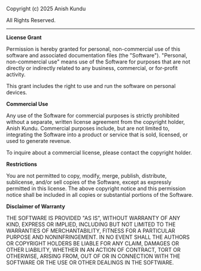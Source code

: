 Copyright (c) 2025 Anish Kundu

All Rights Reserved.

---

**License Grant**

Permission is hereby granted for personal, non-commercial use of this software and associated documentation files (the "Software"). "Personal, non-commercial use" means use of the Software for purposes that are not directly or indirectly related to any business, commercial, or for-profit activity.

This grant includes the right to use and run the software on personal devices.

**Commercial Use**

Any use of the Software for commercial purposes is strictly prohibited without a separate, written license agreement from the copyright holder, Anish Kundu. Commercial purposes include, but are not limited to, integrating the Software into a product or service that is sold, licensed, or used to generate revenue.

To inquire about a commercial license, please contact the copyright holder.

**Restrictions**

You are not permitted to copy, modify, merge, publish, distribute, sublicense, and/or sell copies of the Software, except as expressly permitted in this license. The above copyright notice and this permission notice shall be included in all copies or substantial portions of the Software.

**Disclaimer of Warranty**

THE SOFTWARE IS PROVIDED "AS IS", WITHOUT WARRANTY OF ANY KIND, EXPRESS OR
IMPLIED, INCLUDING BUT NOT LIMITED TO THE WARRANTIES OF MERCHANTABILITY,
FITNESS FOR A PARTICULAR PURPOSE AND NONINFRINGEMENT. IN NO EVENT SHALL THE
AUTHORS OR COPYRIGHT HOLDERS BE LIABLE FOR ANY CLAIM, DAMAGES OR OTHER
LIABILITY, WHETHER IN AN ACTION OF CONTRACT, TORT OR OTHERWISE, ARISING FROM,
OUT OF OR IN CONNECTION WITH THE SOFTWARE OR THE USE OR OTHER DEALINGS IN THE
SOFTWARE.